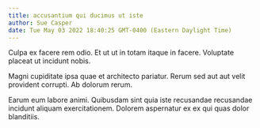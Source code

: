 ```yaml
---
title: accusantium qui ducimus ut iste
author: Sue Casper
date: Tue May 03 2022 18:40:25 GMT-0400 (Eastern Daylight Time)
---
```

Culpa ex facere rem odio. Et ut ut in totam itaque in facere. Voluptate placeat ut incidunt nobis.

 Magni cupiditate ipsa quae et architecto pariatur. Rerum sed aut aut velit provident corrupti. Ab dolorum rerum.

 Earum eum labore animi. Quibusdam sint quia iste recusandae recusandae incidunt aliquam exercitationem. Dolorem aspernatur ex ex qui quas dolor blanditiis.